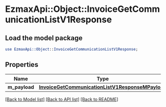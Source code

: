# EzmaxApi::Object::InvoiceGetCommunicationListV1Response

## Load the model package
```perl
use EzmaxApi::Object::InvoiceGetCommunicationListV1Response;
```

## Properties
Name | Type | Description | Notes
------------ | ------------- | ------------- | -------------
**m_payload** | [**InvoiceGetCommunicationListV1ResponseMPayload**](InvoiceGetCommunicationListV1ResponseMPayload.md) |  | 

[[Back to Model list]](../README.md#documentation-for-models) [[Back to API list]](../README.md#documentation-for-api-endpoints) [[Back to README]](../README.md)


